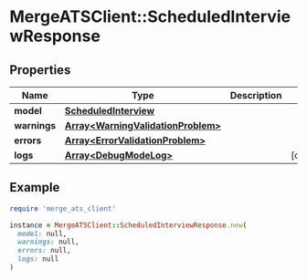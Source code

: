 # MergeATSClient::ScheduledInterviewResponse

## Properties

| Name | Type | Description | Notes |
| ---- | ---- | ----------- | ----- |
| **model** | [**ScheduledInterview**](ScheduledInterview.md) |  |  |
| **warnings** | [**Array&lt;WarningValidationProblem&gt;**](WarningValidationProblem.md) |  |  |
| **errors** | [**Array&lt;ErrorValidationProblem&gt;**](ErrorValidationProblem.md) |  |  |
| **logs** | [**Array&lt;DebugModeLog&gt;**](DebugModeLog.md) |  | [optional] |

## Example

```ruby
require 'merge_ats_client'

instance = MergeATSClient::ScheduledInterviewResponse.new(
  model: null,
  warnings: null,
  errors: null,
  logs: null
)
```

